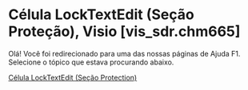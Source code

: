 
# Célula LockTextEdit (Seção Proteção), Visio [vis_sdr.chm665]

Olá! Você foi redirecionado para uma das nossas páginas de Ajuda F1. Selecione o tópico que estava procurando abaixo.

[Célula LockTextEdit (Seção Protection)](http://msdn.microsoft.com/library/d8de5fa4-826b-e869-4d9f-997361d05fd8%28Office.15%29.aspx)
